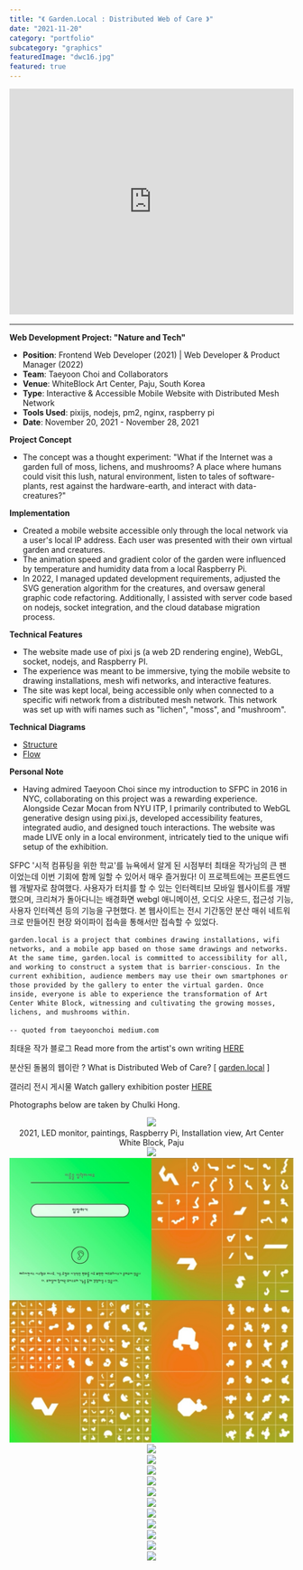 ```yaml
---
title: "《 Garden.Local : Distributed Web of Care 》"
date: "2021-11-20"
category: "portfolio"
subcategory: "graphics"
featuredImage: "dwc16.jpg"
featured: true
---
```


<iframe width="100%" height="400" src="https://www.youtube.com/embed/4rHwXSdUtBs" title="YouTube video player" frameborder="0" allow="accelerometer; autoplay; clipboard-write; encrypted-media; gyroscope; picture-in-picture" allowfullscreen></iframe>

<hr />
<b>Web Development Project: "Nature and Tech"</b>
<ul>
  <li><b>Position</b>: Frontend Web Developer (2021) | Web Developer & Product Manager (2022)</li>
  <li><b>Team</b>: Taeyoon Choi and Collaborators</li>
  <li><b>Venue</b>: WhiteBlock Art Center, Paju, South Korea</li>
  <li><b>Type</b>: Interactive & Accessible Mobile Website with Distributed Mesh Network</li>
  <li><b>Tools Used</b>: pixijs, nodejs, pm2, nginx, raspberry pi</li>
  <li><b>Date</b>: November 20, 2021 - November 28, 2021</li>
</ul>

<b>Project Concept</b>
<ul>
  <li>The concept was a thought experiment: "What if the Internet was a garden full of moss, lichens, and mushrooms? A place where humans could visit this lush, natural environment, listen to tales of software-plants, rest against the hardware-earth, and interact with data-creatures?"</li>
</ul>

<b>Implementation</b>
<ul>
  <li>Created a mobile website accessible only through the local network via a user's local IP address. Each user was presented with their own virtual garden and creatures.</li>
  <li>The animation speed and gradient color of the garden were influenced by temperature and humidity data from a local Raspberry Pi.</li>
  <li>In 2022, I managed updated development requirements, adjusted the SVG generation algorithm for the creatures, and oversaw general graphic code refactoring. Additionally, I assisted with server code based on nodejs, socket integration, and the cloud database migration process.</li>
</ul>

<b>Technical Features</b>
<ul>
  <li>The website made use of pixi js (a web 2D rendering engine), WebGL, socket, nodejs, and Raspberry PI.</li>
  <li>The experience was meant to be immersive, tying the mobile website to drawing installations, mesh wifi networks, and interactive features.</li>
  <li>The site was kept local, being accessible only when connected to a specific wifi network from a distributed mesh network. This network was set up with wifi names such as "lichen", "moss", and "mushroom".</li>
</ul>

<b>Technical Diagrams</b>
<ul>
<li><a target="_blank" href="https://www.figma.com/file/w2HzFecg65sds39SEc4S6Z/Software-Diagram?node-id=0%3A1">Structure</a></li>
<li><a target="_blank" href="https://www.figma.com/file/w2HzFecg65sds39SEc4S6Z/Software-Diagram?node-id=9%3A4">Flow</a></li>
</ul>


<b>Personal Note</b>
<ul>
  <li>Having admired Taeyoon Choi since my introduction to SFPC in 2016 in NYC, collaborating on this project was a rewarding experience. Alongside Cezar Mocan from NYU ITP, I primarily contributed to WebGL generative design using pixi.js, developed accessibility features, integrated audio, and designed touch interactions. The website was made LIVE only in a local environment, intricately tied to the unique wifi setup of the exhibition.</li>
</ul>


SFPC '시적 컴퓨팅을 위한 학교'를 뉴욕에서 알게 된 시점부터 최태윤 작가님의 큰 팬이었는데 이번 기회에 함께 일할 수 있어서 매우 즐거웠다! 이 프로젝트에는 프론트엔드 웹 개발자로 참여했다. 사용자가 터치를 할 수 있는 인터렉티브 모바일 웹사이트를 개발했으며, 크리쳐가 돌아다니는 배경화면 webgl 애니메이션, 오디오 사운드, 접근성 기능, 사용자 인터렉션 등의 기능을 구현했다. 본 웹사이트는 전시 기간동안 분산 매쉬 네트워크로 만들어진 현장 와이파이 접속을 통해서만 접속할 수 있었다.


```
garden.local is a project that combines drawing installations, wifi networks, and a mobile app based on those same drawings and networks. At the same time, garden.local is committed to accessibility for all, and working to construct a system that is barrier-conscious. In the current exhibition, audience members may use their own smartphones or those provided by the gallery to enter the virtual garden. Once inside, everyone is able to experience the transformation of Art Center White Block, witnessing and cultivating the growing mosses, lichens, and mushrooms within.

-- quoted from taeyoonchoi medium.com
```

최태윤 작가 블로그 Read more from the artist's own writing [HERE](https://tchoi8.medium.com/distributed-web-of-care-garden-local-1b8976f38606)

분산된 돌봄의 웹이란 ? What is Distributed Web of Care? [ [garden.local](http://distributedweb.care/) ]

갤러리 전시 게시물 Watch gallery exhibition poster [HERE](https://whiteblock.org/%EC%A0%84%EC%8B%9C/view/2792034)

Photographs below are taken by Chulki Hong.

<figure style="display: block; margin: 0 auto; text-align: center">
<img src="dwc15.jpg">
<figcaption><garden.local> 2021, LED monitor, paintings, Raspberry Pi, Installation view, Art Center White Block, Paju</figcaption>
</figure>

<figure style="display: block; margin: 0 auto; text-align: center">
<img src="dwc16.jpg">
<figcaption></figcaption>
</figure>

<figure style="display: block; margin: 0 auto; text-align: center">
<img src="dwcgrid.jpg">
<figcaption></figcaption>
</figure>

<figure style="display: block; margin: 0 auto; text-align: center">
<img src="dwc4.jpg">
<figcaption></figcaption>
</figure>

<figure style="display: block; margin: 0 auto; text-align: center">
<img src="dwc10.jpg">
<figcaption></figcaption>
</figure>

<figure style="display: block; margin: 0 auto; text-align: center">
<img src="dwc11.jpg">
<figcaption></figcaption>
</figure>

<figure style="display: block; margin: 0 auto; text-align: center">
<img src="dwc12.jpg">
<figcaption></figcaption>
</figure>

<figure style="display: block; margin: 0 auto; text-align: center">
<img src="dwc6.jpg">
<figcaption></figcaption>
</figure>

<figure style="display: block; margin: 0 auto; text-align: center">
<img src="dwc8.jpg">
<figcaption></figcaption>
</figure>

<figure style="display: block; margin: 0 auto; text-align: center">
<img src="dwc9.jpg">
<figcaption></figcaption>
</figure>

<figure style="display: block; margin: 0 auto; text-align: center">
<img src="dwc13.jpg">
<figcaption></figcaption>
</figure>

<figure style="display: block; margin: 0 auto; text-align: center">
<img src="dwc14.jpg">
<figcaption></figcaption>
</figure>

<figure style="display: block; margin: 0 auto; text-align: center">
<img src="dwc1.jpg">
<figcaption></figcaption>
</figure>

<figure style="display: block; margin: 0 auto; text-align: center">
<img src="dwc3.jpg">
<figcaption></figcaption>
</figure>
